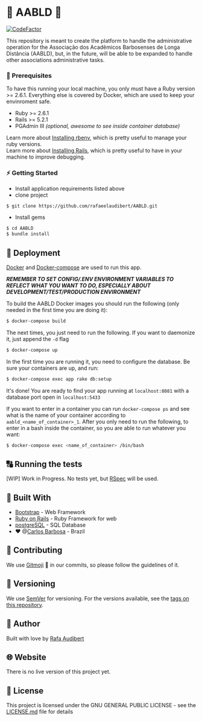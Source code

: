# :school_satchel: AABLD :school_satchel: 

[![CodeFactor](https://www.codefactor.io/repository/github/rafaeelaudibert/aabld/badge)](https://www.codefactor.io/repository/github/rafaeelaudibert/aabld)

This repository is meant to create the platform to handle the administrative operation
for the Associação dos Acadêmicos Barbosenses de Longa Distância (AABLD), but, in the
future, will be able to be expanded to handle other associations administrative tasks.

### :floppy_disk: Prerequisites
To have this running your local machine, you only must have a Ruby version >= 2.6.1. Everything else is covered by Docker, which are used to keep your envinroment safe.

* Ruby >= 2.6.1
* Rails >= 5.2.1
* PGAdmin III *(optional, awesome to see inside container database)*

Learn more about [Installing rbenv](https://github.com/rbenv/rbenv), which is pretty useful to manage your ruby versions.  
Learn more about [Installing Rails](https://rubyonrails.org/), which is pretty useful to have in your machine to improve debugging.

### :zap: Getting Started
- Install application requirements listed above
- clone project

```bash
$ git clone https://github.com/rafaeelaudibert/AABLD.git
```

- Install gems

```bash
$ cd AABLD
$ bundle install
```

## :whale: Deployment
[Docker](https://www.docker.com/) and [Docker-compose](https://docs.docker.com/compose/) are used to run this app.

***REMEMBER TO SET CONFIG/.ENV ENVIRONMENT VARIABLES TO REFLECT WHAT YOU WANT TO DO, ESPECIALLY ABOUT DEVELOPMENT/TEST/PRODUCTION ENVIRONMENT***

To build the AABLD Docker images you should run the following (only needed in the first time you are doing it):

```bash
$ docker-compose build
```

The next times, you just need to run the following. If you want to daemonize it, just append the `-d` flag
```bash
$ docker-compose up
```

In the first time you are running it, you need to configure the database. Be sure your containers are up, and run:
```bash
$ docker-compose exec app rake db:setup
```

It's done! You are ready to find your app running at `localhost:8081` with a database port open in `localhost:5433`

If you want to enter in a container you can run `docker-compose ps` and see what is the name of your container according to `aabld_<name_of_container>_1`. After you only need to run the following, to enter in a bash inside the container, so you are able to run whatever you want:
```bash
$ docker-compose exec <name_of_container> /bin/bash
```


## :capital_abcd: Running the tests
[WIP] Work in Progress. No tests yet, but [RSpec](https://github.com/rspec/rspec-rails) will be used.



## :train: Built With
* [Bootstrap](https://getbootstrap.com/) - Web Framework
* [Ruby on Rails](https://rubyonrails.org/) - Ruby Framework for web
* [postgreSQL](https://www.postgresql.org/) - SQL Database
* :heart: @[Carlos Barbosa](http://www.carlosbarbosa.rs.gov.br/) - Brazil

## :muscle: Contributing
We use [Gitmoji](https://gitmoji.carloscuesta.me/) :tada: in our commits, so please follow the guidelines of it.

## :1234: Versioning
We use [SemVer](http://semver.org/) for versioning. For the versions available, see the [tags on this repository](https://github.com/your/project/tags).

## :construction_worker: Author
Built with love by [Rafa Audibert](https://github.com/rafaeelaudibert)

## :globe_with_meridians: Website
There is no live version of this project yet.

## :page_facing_up: License
This project is licensed under the GNU GENERAL PUBLIC LICENSE - see the [LICENSE.md](LICENSE) file for details